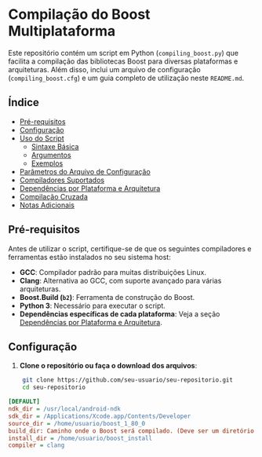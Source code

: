 # Compilação do Boost Multiplataforma

Este repositório contém um script em Python (`compiling_boost.py`) que facilita a compilação das bibliotecas Boost para diversas plataformas e arquiteturas. Além disso, inclui um arquivo de configuração (`compiling_boost.cfg`) e um guia completo de utilização neste `README.md`.

## Índice

- [Pré-requisitos](#pré-requisitos)
- [Configuração](#configuração)
- [Uso do Script](#uso-do-script)
  - [Sintaxe Básica](#sintaxe-básica)
  - [Argumentos](#argumentos)
  - [Exemplos](#exemplos)
- [Parâmetros do Arquivo de Configuração](#parâmetros-do-arquivo-de-configuração)
- [Compiladores Suportados](#compiladores-suportados)
- [Dependências por Plataforma e Arquitetura](#dependências-por-plataforma-e-arquitetura)
- [Compilação Cruzada](#compilação-cruzada)
- [Notas Adicionais](#notas-adicionais)

## Pré-requisitos

Antes de utilizar o script, certifique-se de que os seguintes compiladores e ferramentas estão instalados no seu sistema host:

- **GCC**: Compilador padrão para muitas distribuições Linux.
- **Clang**: Alternativa ao GCC, com suporte avançado para várias arquiteturas.
- **Boost.Build (`b2`)**: Ferramenta de construção do Boost.
- **Python 3**: Necessário para executar o script.
- **Dependências específicas de cada plataforma**: Veja a seção [Dependências por Plataforma e Arquitetura](#dependências-por-plataforma-e-arquitetura).

## Configuração

1. **Clone o repositório ou faça o download dos arquivos**:

```bash
	git clone https://github.com/seu-usuario/seu-repositorio.git
	cd seu-repositorio
```

```ini
[DEFAULT]
ndk_dir = /usr/local/android-ndk
sdk_dir = /Applications/Xcode.app/Contents/Developer
source_dir = /home/usuario/boost_1_80_0
build_dir: Caminho onde o Boost será compilado. (Deve ser um diretório onde você tem permissões de escrita)
install_dir = /home/usuario/boost_install
compiler = clang
```
